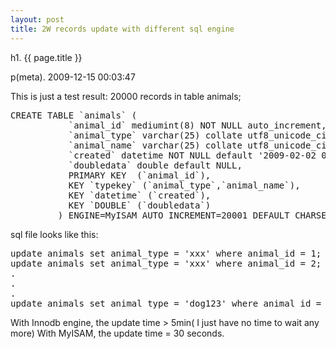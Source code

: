 ```yaml
---
layout: post
title: 2W records update with different sql engine
---
```


h1. {{ page.title }} 

p(meta). 2009-12-15 00:03:47

This is just a test result:
20000 records in table animals;
<pre name='code' class='sql'>
CREATE TABLE `animals` (                                                           
           `animal_id` mediumint(8) NOT NULL auto_increment,                                
           `animal_type` varchar(25) collate utf8_unicode_ci NOT NULL,                      
           `animal_name` varchar(25) collate utf8_unicode_ci NOT NULL,                      
           `created` datetime NOT NULL default '2009-02-02 00:00:00',                       
           `doubledata` double default NULL,                                                
           PRIMARY KEY  (`animal_id`),                                                      
           KEY `typekey` (`animal_type`,`animal_name`),                                     
           KEY `datetime` (`created`),                                                      
           KEY `DOUBLE` (`doubledata`)                                                      
         ) ENGINE=MyISAM AUTO_INCREMENT=20001 DEFAULT CHARSET=utf8 COLLATE=utf8_unicode_ci  
</pre>
sql file looks like this:
<pre name='code' class='sql'>
update animals set animal_type = 'xxx' where animal_id = 1;
update animals set animal_type = 'xxx' where animal_id = 2;
.
.
.
update animals set animal_type = 'dog123' where animal_id = 20000;
</pre>

With Innodb engine, the update time > 5min( I just have no time to wait any more)
With MyISAM, the update time = 30 seconds.